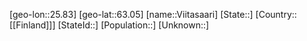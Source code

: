 ﻿---
location: [63.05,25.83]
mapzoom: [7,12] 
mapmarker: city 
type: City
tags:
- geo/City


SpocWebEntityId: 35287
isDeleted: false
confidential: public

---
[geo-lon::25.83]
[geo-lat::63.05]
[name::Viitasaari]
[State::]
[Country::[[Finland]]]
[StateId::]
[Population::]
[Unknown::]

